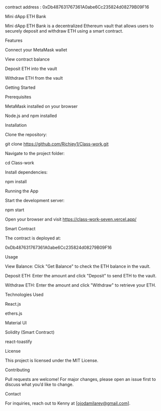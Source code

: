 contract address : 0xDb487631767361A0abe6Cc235824d08279B09F16


Mini dApp ETH Bank

Mini dApp ETH  Bank is a decentralized Ethereum vault that allows users to securely deposit and withdraw ETH using a smart contract.

Features

Connect your MetaMask wallet

View contract balance

Deposit ETH into the vault

Withdraw ETH from the vault

Getting Started

Prerequisites

MetaMask installed on your browser

Node.js and npm installed

Installation

Clone the repository:

git clone https://github.com/Richiey1/Class-work.git

Navigate to the project folder:

cd Class-work

Install dependencies:

npm install

Running the App

Start the development server:

npm start

Open your browser and visit https://class-work-seven.vercel.app/

Smart Contract

The contract is deployed at:

0xDb487631767361A0abe6Cc235824d08279B09F16

Usage

View Balance: Click "Get Balance" to check the ETH balance in the vault.

Deposit ETH: Enter the amount and click "Deposit" to send ETH to the vault.

Withdraw ETH: Enter the amount and click "Withdraw" to retrieve your ETH.

Technologies Used

React.js

ethers.js

Material UI

Solidity (Smart Contract)

react-toastify

License

This project is licensed under the MIT License.

Contributing

Pull requests are welcome! For major changes, please open an issue first to discuss what you’d like to change.

Contact

For inquiries, reach out to Kenny at [ojodamilarey@gmail.com].

